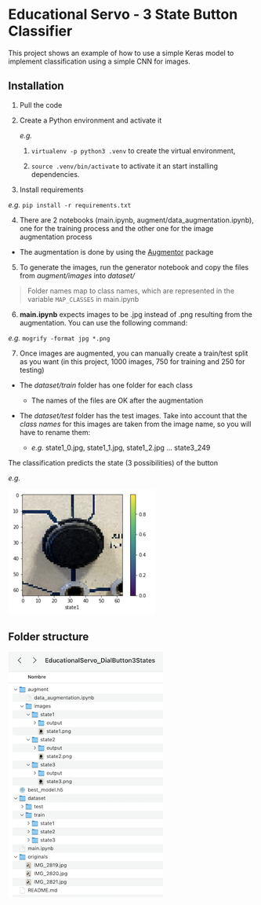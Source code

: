 # Educational Servo - 3 State Button Classifier
This project shows an example of how to use a simple Keras model to implement classification using a simple CNN for images.

## Installation
1. Pull the code
2. Create a Python environment and activate it

    *e.g.* 
    1. `virtualenv -p python3 .venv` to create the virtual environment,

    2. `source .venv/bin/activate` to activate it an start installing dependencies.

3. Install requirements

*e.g.*
`pip install -r requirements.txt`

4. There are 2 notebooks (main.ipynb, augment/data_augmentation.ipynb), one for the training process and the other one for the image augmentation process

- The augmentation is done by using the [Augmentor](https://github.com/mdbloice/Augmentor) package

5. To generate the images, run the generator notebook and copy the files from *augment/images* into *dataset/*

> Folder names map to class names, which are represented in the variable `MAP_CLASSES` in main.ipynb

6. **main.ipynb** expects images to be .jpg instead of .png resulting from the augmentation. You can use the following command:

*e.g.*
`mogrify -format jpg *.png`

7. Once images are augmented, you can manually create a train/test split as you want (in this project, 1000 images, 750 for training and 250 for testing)

- The *dataset/train* folder has one folder for each class
    - The names of the files are OK after the augmentation

- The *dataset/test* folder has the test images. Take into account that the *class names* for this images are taken from the image name, so you will have to rename them:

    - *e.g.* state1_0.jpg, state1_1.jpg, state1_2.jpg ... state3_249

The classification predicts the state (3 possibilities) of the button

*e.g.*

![Reference](REFERENCE.png)

## Folder structure

![Folder structure](FOLDER_STRUCTURE.png)
